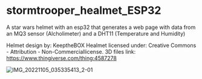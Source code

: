 # stormtrooper_healmet_ESP32
A star wars helmet with an esp32 that generates a web page with data from an MQ3 sensor (Alcholimeter) and a DHT11 (Temperature and Humidity)



Helmet design by: KeeptheBOX
Healmet licensed under: Creative Commons - Attribution - Non-Commerciallicense. 
3D files link: https://www.thingiverse.com/thing:4587278


![IMG_20221105_035335413_2-01](https://user-images.githubusercontent.com/65051329/200109551-967b0425-6510-4c4b-9fe4-802d14735823.png)
